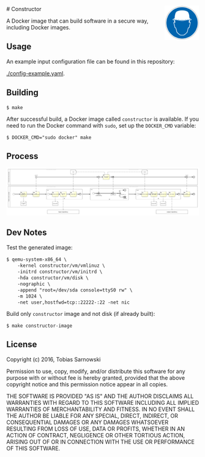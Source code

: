 <img src="head.svg" align="right" height="90"/>
# Constructor

A Docker image that can build software in a secure way, including Docker images.

## Usage

An example input configuration file can be found in this repository:

[./config-example.yaml](config-example.yaml).

## Building

    $ make


After successful build, a Docker image called `constructor` is available. If you need to run the Docker command with
`sudo`, set up the `DOCKER_CMD` variable:

    $ DOCKER_CMD="sudo docker" make

## Process

![Constructor BPMN diagram](constructor.svg)

## Dev Notes

Test the generated image:

    $ qemu-system-x86_64 \
        -kernel constructor/vm/vmlinuz \
        -initrd constructor/vm/initrd \
        -hda constructor/vm/disk \
        -nographic \
        -append "root=/dev/sda console=ttyS0 rw" \
        -m 1024 \
        -net user,hostfwd=tcp::22222-:22 -net nic

Build only `constructor` image and not disk (if already built):

    $ make constructor-image

## License

Copyright (c) 2016, Tobias Sarnowski

Permission to use, copy, modify, and/or distribute this software for any purpose with or without fee is hereby granted,
provided that the above copyright notice and this permission notice appear in all copies.

THE SOFTWARE IS PROVIDED "AS IS" AND THE AUTHOR DISCLAIMS ALL WARRANTIES WITH REGARD TO THIS SOFTWARE INCLUDING ALL
IMPLIED WARRANTIES OF MERCHANTABILITY AND FITNESS. IN NO EVENT SHALL THE AUTHOR BE LIABLE FOR ANY SPECIAL, DIRECT,
INDIRECT, OR CONSEQUENTIAL DAMAGES OR ANY DAMAGES WHATSOEVER RESULTING FROM LOSS OF USE, DATA OR PROFITS, WHETHER IN AN
ACTION OF CONTRACT, NEGLIGENCE OR OTHER TORTIOUS ACTION, ARISING OUT OF OR IN CONNECTION WITH THE USE OR PERFORMANCE OF
THIS SOFTWARE.
